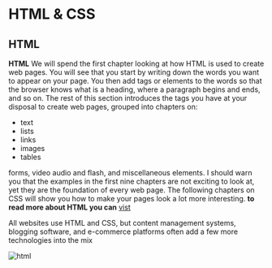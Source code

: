 # HTML & CSS
## HTML 
 **HTML**
We will spend the first chapter looking at how HTML is used to create web pages. You will see that you start by writing down the words you want to appear on your page. You then add tags or elements to the words so that the browser knows what is a heading, where a paragraph begins and ends, and so on. The rest of this section introduces the tags you have at your disposal to create web pages, grouped into chapters on:
* text
* lists 
* links 
* images 
* tables



forms, video audio and flash, and miscellaneous elements. I should warn you that the examples in the first nine chapters are not exciting to look
at, yet they are the foundation of every web page. The following
chapters on CSS will show you how to make your pages look a
lot more interesting.
 **to read more about HTML you can**  [vist](https://tariqkjm7.github.io/Reading-notes/HTML) 

All websites use HTML and CSS, but content
management systems, blogging software, and
e-commerce platforms often add a few more
technologies into the mix

 
 ![html](https://encrypted-tbn0.gstatic.com/images?q=tbn:ANd9GcTiSNTnQAx17JcZKQMPAy7RMiLBm5jlVwZlKg&usqp=CAU)


